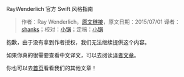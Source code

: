RayWenderlich 官方 Swift 风格指南

> 作者：Ray Wenderlich，[原文链接](https://github.com/raywenderlich/swift-style-guide)，原文日期：2015/07/01
> 译者：[shanks](http://codebuild.me/)；校对：[小锅](http://www.swiftyper.com/)；定稿：[小锅](http://www.swiftyper.com/)

抱歉，由于没有拿到作者授权，我们无法继续提供这个内容。

如果你真的很需要查看中文译文，可以去阅读[译者文章](http://codebuild.me/2015/09/14/raywenderlich-swift-style-guide/)。

你也可以去[首页](http://swift.gg)看看我们的其他文章！